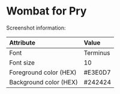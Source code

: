 Wombat for Pry
==============

Screenshot information:

| Attribute              | Value
|:-----------------------|:----------------------
| Font                   | Terminus
| Font size              | 10
| Foreground color (HEX) | #E3E0D7
| Background color (HEX) | #242424
